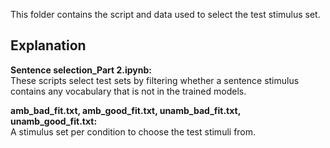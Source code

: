 This folder contains the script and data used to select the test stimulus set.

## Explanation
<b>Sentence selection_Part 2.ipynb:</b>\
These scripts select test sets by filtering whether a sentence stimulus contains any vocabulary that is not in the trained models.

<b>amb_bad_fit.txt, amb_good_fit.txt, unamb_bad_fit.txt, unamb_good_fit.txt:</b>\
A stimulus set per condition to choose the test stimuli from.
